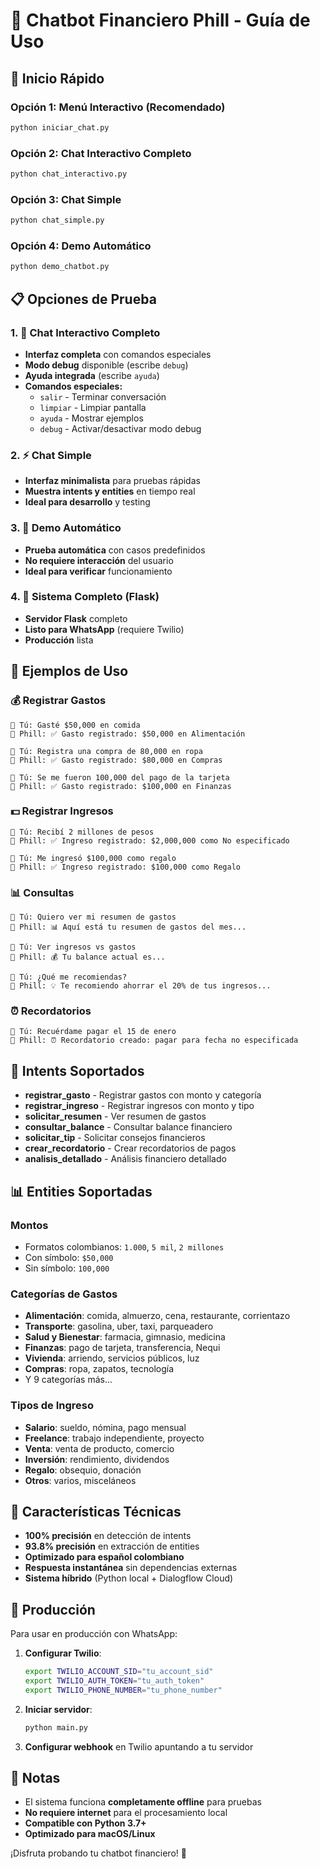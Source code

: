 # 🤖 Chatbot Financiero Phill - Guía de Uso

## 🚀 Inicio Rápido

### Opción 1: Menú Interactivo (Recomendado)
```bash
python iniciar_chat.py
```

### Opción 2: Chat Interactivo Completo
```bash
python chat_interactivo.py
```

### Opción 3: Chat Simple
```bash
python chat_simple.py
```

### Opción 4: Demo Automático
```bash
python demo_chatbot.py
```

## 📋 Opciones de Prueba

### 1. 🎯 Chat Interactivo Completo
- **Interfaz completa** con comandos especiales
- **Modo debug** disponible (escribe `debug`)
- **Ayuda integrada** (escribe `ayuda`)
- **Comandos especiales:**
  - `salir` - Terminar conversación
  - `limpiar` - Limpiar pantalla
  - `ayuda` - Mostrar ejemplos
  - `debug` - Activar/desactivar modo debug

### 2. ⚡ Chat Simple
- **Interfaz minimalista** para pruebas rápidas
- **Muestra intents y entities** en tiempo real
- **Ideal para desarrollo** y testing

### 3. 🧪 Demo Automático
- **Prueba automática** con casos predefinidos
- **No requiere interacción** del usuario
- **Ideal para verificar** funcionamiento

### 4. 🚀 Sistema Completo (Flask)
- **Servidor Flask** completo
- **Listo para WhatsApp** (requiere Twilio)
- **Producción** lista

## 💬 Ejemplos de Uso

### 💰 Registrar Gastos
```
👤 Tú: Gasté $50,000 en comida
🤖 Phill: ✅ Gasto registrado: $50,000 en Alimentación

👤 Tú: Registra una compra de 80,000 en ropa
🤖 Phill: ✅ Gasto registrado: $80,000 en Compras

👤 Tú: Se me fueron 100,000 del pago de la tarjeta
🤖 Phill: ✅ Gasto registrado: $100,000 en Finanzas
```

### 💵 Registrar Ingresos
```
👤 Tú: Recibí 2 millones de pesos
🤖 Phill: ✅ Ingreso registrado: $2,000,000 como No especificado

👤 Tú: Me ingresó $100,000 como regalo
🤖 Phill: ✅ Ingreso registrado: $100,000 como Regalo
```

### 📊 Consultas
```
👤 Tú: Quiero ver mi resumen de gastos
🤖 Phill: 📊 Aquí está tu resumen de gastos del mes...

👤 Tú: Ver ingresos vs gastos
🤖 Phill: 💰 Tu balance actual es...

👤 Tú: ¿Qué me recomiendas?
🤖 Phill: 💡 Te recomiendo ahorrar el 20% de tus ingresos...
```

### ⏰ Recordatorios
```
👤 Tú: Recuérdame pagar el 15 de enero
🤖 Phill: ⏰ Recordatorio creado: pagar para fecha no especificada
```

## 🎯 Intents Soportados

- **registrar_gasto** - Registrar gastos con monto y categoría
- **registrar_ingreso** - Registrar ingresos con monto y tipo
- **solicitar_resumen** - Ver resumen de gastos
- **consultar_balance** - Consultar balance financiero
- **solicitar_tip** - Solicitar consejos financieros
- **crear_recordatorio** - Crear recordatorios de pagos
- **analisis_detallado** - Análisis financiero detallado

## 📊 Entities Soportadas

### Montos
- Formatos colombianos: `1.000`, `5 mil`, `2 millones`
- Con símbolo: `$50,000`
- Sin símbolo: `100,000`

### Categorías de Gastos
- **Alimentación**: comida, almuerzo, cena, restaurante, corrientazo
- **Transporte**: gasolina, uber, taxi, parqueadero
- **Salud y Bienestar**: farmacia, gimnasio, medicina
- **Finanzas**: pago de tarjeta, transferencia, Nequi
- **Vivienda**: arriendo, servicios públicos, luz
- **Compras**: ropa, zapatos, tecnología
- Y 9 categorías más...

### Tipos de Ingreso
- **Salario**: sueldo, nómina, pago mensual
- **Freelance**: trabajo independiente, proyecto
- **Venta**: venta de producto, comercio
- **Inversión**: rendimiento, dividendos
- **Regalo**: obsequio, donación
- **Otros**: varios, misceláneos

## 🔧 Características Técnicas

- **100% precisión** en detección de intents
- **93.8% precisión** en extracción de entities
- **Optimizado para español colombiano**
- **Respuesta instantánea** sin dependencias externas
- **Sistema híbrido** (Python local + Dialogflow Cloud)

## 🚀 Producción

Para usar en producción con WhatsApp:

1. **Configurar Twilio**:
   ```bash
   export TWILIO_ACCOUNT_SID="tu_account_sid"
   export TWILIO_AUTH_TOKEN="tu_auth_token"
   export TWILIO_PHONE_NUMBER="tu_phone_number"
   ```

2. **Iniciar servidor**:
   ```bash
   python main.py
   ```

3. **Configurar webhook** en Twilio apuntando a tu servidor

## 📝 Notas

- El sistema funciona **completamente offline** para pruebas
- **No requiere internet** para el procesamiento local
- **Compatible con Python 3.7+**
- **Optimizado para macOS/Linux**

¡Disfruta probando tu chatbot financiero! 🎉
